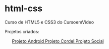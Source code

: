 # html-css
 Curso de HTML5 e CSS3 do CursoemVideo

 Projetos criados:
 <p>
  <ul>
   <a href="https://miguelciancio.github.io/projeto-android/"> Projeto Android
   <a href="https://miguelciancio.github.io/projeto-cordel/"> Projeto Cordel
   <a href="https://miguelciancio.github.io/projeto-social/"> Projeto Social
  </ul>
 </p>

